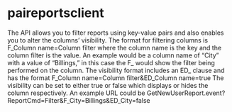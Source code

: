 # paireportsclient

The API allows you to filter reports using key-value pairs and also enables you to alter the columns’ visibility.
The format for filtering columns is 
                              F_Column name=Column filter
  where the column name is the key and the column filter is the value.
An example would be a column name of “City” with a value of “Billings,” in this case the F_ would show the filter being performed on the 
column.
The visibility format includes an ED_ clause and has the format 
                       F_Column name=Column filter&ED_Column name=true
The visibility can be set to either true or false which displays or hides the column respectively.
An example URL could be 
                     GetNewUserReport.event?ReportCmd=Filter&F_City=Billings&ED_City=false
